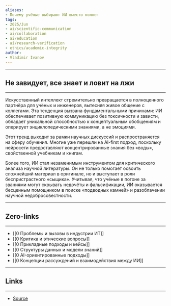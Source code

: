 ```yaml
---
aliases: 
- Почему учёные выбирают ИИ вместо коллег 
tags:
- 2025/Jun
- ai/scientific-communication
- ai/collaboration
- ai/education
- ai/research-verification
- ethics/academic-integrity
author:
- Vladimir Ivanov
---
```

-----
##  **Не завидует, все знает и ловит на лжи**
-----
Искусственный интеллект стремительно превращается в полноценного партнёра для учёных и инженеров, вытесняя живое общение с коллегами. Эта тенденция вызвана фундаментальными причинами: ИИ обеспечивает позитивную коммуникацию без токсичности и зависти, обладает уникальной способностью к концептуальным обобщениям и оперирует энциклопедическими знаниями, а не эмоциями.

Этот тренд выходит за рамки научных дискуссий и распространяется на сферу обучения. Многие уже перешли на AI-first подход, поскольку нейросети предоставляют концентрированные знания без «воды», свойственной учебникам и книгам.

Более того, ИИ стал незаменимым инструментом для критического анализа научной литературы. Он не только помогает освоить сложнейший материал в оригинале, но и выступает в роли беспристрастного «сыщика». Учитывая, что учёные в погоне за званиями могут скрывать недочёты и фальсификации, ИИ оказывается бесценным помощником в поиске «подводных камней» и разоблачении научной недобросовестности.

---
## Zero-links
---
- [[0 Проблемы и вызовы в индустрии ИТ]]
- [[0 Критика и этические вопросы]]
- [[0 Прикладные подходы и кейсы]]
- [[0 Структуры данных и модели знаний]]
- [[0 AI-ориентированные подходы]]
- [[0 Концепции рассуждений и взаимодействия между ИИ]]

---
## Links
---
- [Source](https://t.me/turboproject/1754)